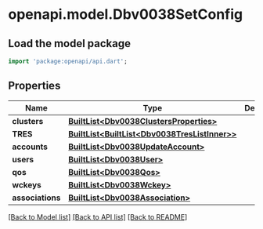 # openapi.model.Dbv0038SetConfig

## Load the model package
```dart
import 'package:openapi/api.dart';
```

## Properties
Name | Type | Description | Notes
------------ | ------------- | ------------- | -------------
**clusters** | [**BuiltList&lt;Dbv0038ClustersProperties&gt;**](Dbv0038ClustersProperties.md) |  | [optional] 
**TRES** | [**BuiltList&lt;BuiltList&lt;Dbv0038TresListInner&gt;&gt;**](BuiltList.md) |  | [optional] 
**accounts** | [**BuiltList&lt;Dbv0038UpdateAccount&gt;**](Dbv0038UpdateAccount.md) |  | [optional] 
**users** | [**BuiltList&lt;Dbv0038User&gt;**](Dbv0038User.md) |  | [optional] 
**qos** | [**BuiltList&lt;Dbv0038Qos&gt;**](Dbv0038Qos.md) |  | [optional] 
**wckeys** | [**BuiltList&lt;Dbv0038Wckey&gt;**](Dbv0038Wckey.md) |  | [optional] 
**associations** | [**BuiltList&lt;Dbv0038Association&gt;**](Dbv0038Association.md) |  | [optional] 

[[Back to Model list]](../README.md#documentation-for-models) [[Back to API list]](../README.md#documentation-for-api-endpoints) [[Back to README]](../README.md)


